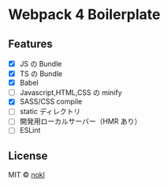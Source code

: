# Webpack 4 Boilerplate

## Features

-   [x] JS の Bundle
-   [x] TS の Bundle
-   [x] Babel
-   [ ] Javascript,HTML,CSS の minify
-   [x] SASS/CSS compile
-   [ ] static ディレクトリ
-   [ ] 開発用ローカルサーバー（HMR あり）
-   [ ] ESLint

## License

MIT © [nokl](https://github.com/nokl)
